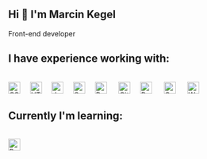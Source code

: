 ## Hi :wave: I'm Marcin Kegel

Front-end developer

## I have experience working with:

<br><img alt="CSS" title="CSS" src="https://user-images.githubusercontent.com/1680157/87443759-4a5f9600-c5cc-11ea-8ae0-715433c1f781.png" height="24">&nbsp;&nbsp;&nbsp;&nbsp;
<img alt="HTML" title="HTML" src="https://user-images.githubusercontent.com/1680157/87443762-4af82c80-c5cc-11ea-85cf-57be0e83c169.png" height="24">&nbsp;&nbsp;&nbsp;&nbsp;
<img alt="JavaScript" title="JavaScript" src="https://user-images.githubusercontent.com/1680157/87443764-4af82c80-c5cc-11ea-82c2-c368ee12cf6d.png" height="24">&nbsp;&nbsp;&nbsp;&nbsp; 
<img alt="SaSS" title="SASS" src="https://www.pngkit.com/png/detail/377-3771972_sass.png" height="24">&nbsp;&nbsp;&nbsp;&nbsp;
<img alt="ReactJS" title="ReactJS" src="https://cdn.worldvectorlogo.com/logos/react.svg" height="24"> &nbsp;&nbsp;&nbsp;&nbsp;
<img alt="Git" title="Git" src="https://user-images.githubusercontent.com/1680157/87443755-49c6ff80-c5cc-11ea-954a-579f7c72873a.png" height="24">&nbsp;&nbsp;&nbsp;&nbsp;
<img alt="Babel" src="https://www.vectorlogo.zone/logos/babeljs/babeljs-icon.svg" alt="babel" width="24" height="24"/> &nbsp;&nbsp;&nbsp;&nbsp;
<img alt="Gulp" src="https://www.seekicon.com/free-icon-download/gulp-icon_4.svg" alt="gulp" width="24" height="24"/> &nbsp;&nbsp;&nbsp;&nbsp;
<img alt="Webpack" src="https://www.seekicon.com/free-icon-download/webpack-icon_2.svg" alt="webpack" width="24" height="24"/>&nbsp;&nbsp;&nbsp;&nbsp;
<br>

  
## Currently I'm learning:

<br><img alt="Redux" title="Redux" src="https://cdn.iconscout.com/icon/free/png-64/redux-283024.png" height="24">







